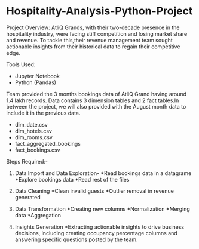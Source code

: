 # Hospitality-Analysis-Python-Project

Project Overview: 
AtliQ Grands, with their two-decade presence in the hospitality industry, were facing stiff competition and losing market share and revenue. To tackle this,their revenue management team sought actionable insights from their historical data to regain their competitive edge.

Tools Used:
- Jupyter Notebook
- Python (Pandas)


Team provided the 3 months bookings data of AtliQ Grand having around 1.4 lakh records. Data contains 3 dimension tables and 2 fact tables.In between the project, we will also provided with the August month data to include it in the previous data. 

   - dim_date.csv  
   - dim_hotels.csv
   - dim_rooms.csv
   - fact_aggregated_bookings
   - fact_bookings.csv


Steps Required:-

1. Data Import and Data Exploration-
   *Read bookings data in a datagrame
   *Explore bookings data
   *Read rest of the files

2. Data Cleaning
   *Clean invalid guests
   *Outlier removal in revenue generated

3. Data Transformation 
   *Creating new columns
   *Normalization
   *Merging data
   *Aggregation

4. Insights Generation
   *Extracting actionable insights to drive business    decisions, including creating occupancy percentage columns and answering specific questions posted 
    by the team.


